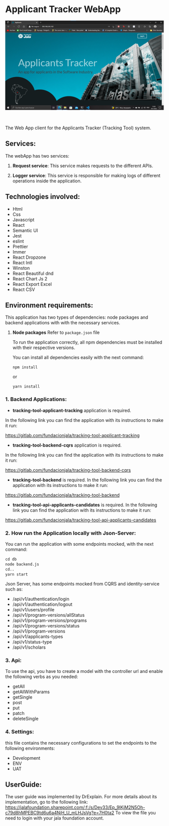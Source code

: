 # Applicant Tracker WebApp

![screenApp](./screens/app.png)

<br>

The Web App client for the Applicants Tracker (Tracking Tool) system.

## Services: 

The webApp has two services:
1. **Request service**: This service makes requests to the different APIs.

2. **Logger service**: This service is responsible for making logs of different operations inside the application.

## Technologies involved:

* Html
* Css
* Javascript
* React
* Semantic UI
* Jest
* eslint
* Prettier
* Immer
* React Dropzone
* React Intl
* Winston
* React Beautiful dnd
* React Chart Js 2
* React Export Excel 
* React CSV

## Environment requirements:

This application has two types of dependencies: node packages and backend applications with with the necessary services.

1. **Node packages** Refer to `package.json` file
    
    To run the application correctly, all npm dependencies must be installed with their respective versions.

    You can install all dependencies easily with the next command:

    ```
    npm install
    ```
    or
    ```
    yarn install
    ```

### 1. **Backend Applications**:

- **tracking-tool-applicant-tracking** application is required.

In the following link you can find the application with its instructions to make it run:

https://gitlab.com/fundacionjala/tracking-tool-applicant-tracking

- **tracking-tool-backend-cqrs** application is required.

In the following link you can find the application with its instructions to make it run:

https://gitlab.com/fundacionjala/tracking-tool-backend-cqrs

- **tracking-tool-backend** is required.
In the following link you can find the application with its instructions to make it run:

https://gitlab.com/fundacionjala/tracking-tool-backend

- **tracking-tool-api-applicants-candidates** is required.
In the following link you can find the application with its instructions to make it run:

https://gitlab.com/fundacionjala/tracking-tool-api-applicants-candidates

### 2. **How run the Application locally with Json-Server**:
You can run the application with some endpoints mocked, with the next command:

    cd db
    node backend.js
    cd..
    yarn start

Json Server, has some endpoints mocked from CQRS and identity-service such as:
- /api/v1/authentication/login
- /api/v1/authentication/logout
- /api/v1/users/profile
- /api/v1/program-versions/allStatus
- /api/v1/program-versions/programs
- /api/v1/program-versions/status
- /api/v1/program-versions
- /api/v1/applicants-types
- /api/v1/status-type
- /api/v1/scholars
### 3. **Api**: 
To use the api, you have to create a model with the controller url and enable the following verbs as you needed:
- getAll
- getAllWithParams
- getSingle
- post
- put
- patch
- deleteSingle
### 4. **Settings**:
this file contains the necessary configurations to set the endpoints to the following environments: 
- Development
- ENV
- UAT
## UserGuide:
The user guide was implemented by DrExplain.
For more details about its implementation, go to the following link:
https://jalafoundation.sharepoint.com/:f:/s/Dev33/Ep_9lKjM2N5Oh-c79d8hMPEBC9td6u6a4NjH_U_mLHJsVg?e=7H0ta2
To view the file you need to login with your jala foundation account.
<br>
<br>
